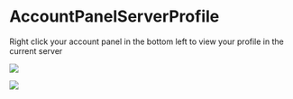 # AccountPanelServerProfile

Right click your account panel in the bottom left to view your profile in the current server

![](https://github.com/user-attachments/assets/3228497d-488f-479c-93d2-a32ccdb08f0f)

![](https://github.com/user-attachments/assets/6fc45363-d95f-4810-812f-2f9fb28b41b5)


